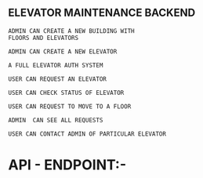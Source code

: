 ## ELEVATOR MAINTENANCE BACKEND

    ADMIN CAN CREATE A NEW BUILDING WITH 
    FLOORS AND ELEVATORS

    ADMIN CAN CREATE A NEW ELEVATOR

    A FULL ELEVATOR AUTH SYSTEM

    USER CAN REQUEST AN ELEVATOR

    USER CAN CHECK STATUS OF ELEVATOR

    USER CAN REQUEST TO MOVE TO A FLOOR

    ADMIN  CAN SEE ALL REQUESTS

    USER CAN CONTACT ADMIN OF PARTICULAR ELEVATOR


# API - ENDPOINT:-
